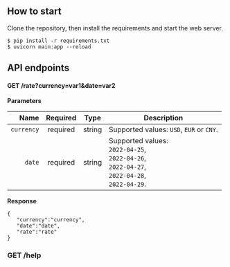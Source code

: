 ## How to start

Clone the repository, then install the requirements and start the web server.

    $ pip install -r requirements.txt
    $ uvicorn main:app --reload

## API endpoints

#### GET /rate?currency=var1&date=var2

**Parameters**

|       Name | Required |  Type   | Description                                                                                                 |
|-----------:|:--------:|:-------:|-------------------------------------------------------------------------------------------------------------|
| `currency` | required | string  | Supported values: `USD`, `EUR` or `CNY`.                                                                    |
|     `date` | required | string  | Supported values:<br/>`2022-04-25`,<br/>`2022-04-26`,<br/>`2022-04-27`,<br/>`2022-04-28`,<br/>`2022-04-29`. |

**Response**


```
{
   "currency":"currency",
   "date":"date",
   "rate":"rate"
}
```
### GET /help